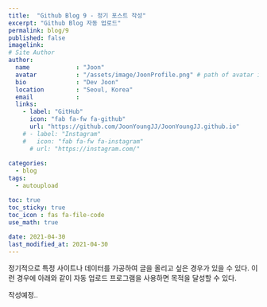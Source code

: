 ```yaml
---
title:  "Github Blog 9 - 정기 포스트 작성"
excerpt: "Github Blog 자동 업로드"
permalink: blog/9
published: false
imagelink: 
# Site Author
author:
  name             : "Joon"
  avatar           : "/assets/image/JoonProfile.png" # path of avatar image, e.g. "/assets/images/bio-photo.jpg"
  bio              : "Dev Joon"
  location         : "Seoul, Korea"
  email            :
  links:
    - label: "GitHub"
      icon: "fab fa-fw fa-github"
      url: "https://github.com/JoonYoungJJ/JoonYoungJJ.github.io"
    # - label: "Instagram"
    #   icon: "fab fa-fw fa-instagram"
      # url: "https://instagram.com/"
      
categories:
  - blog
tags:
  - autoupload

toc: true
toc_sticky: true
toc_icon : fas fa-file-code
use_math: true
 
date: 2021-04-30
last_modified_at: 2021-04-30
---
```


정기적으로 특정 사이트나 데이터를 가공하여 글을 올리고 싶은 경우가 있을 수 있다. 이런 경우에 아래와 같이 자동 업로드 프로그램을 사용하면 목적을 달성할 수 있다.  

작성예정.. 